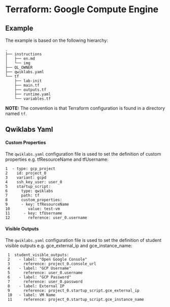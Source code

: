 # Terraform: Google Compute Engine

## Example

The example is based on the following hierarchy:

```
.
├── instructions
│   ├── en.md
│   └── img
├── QL_OWNER
├── qwiklabs.yaml
└── tf
    ├── lab-init
    ├── main.tf
    ├── outputs.tf
    ├── runtime.yaml
    └── variables.tf
```

__NOTE:__ The convention is that Terraform configuration is found in a
directory named `tf`.

## Qwiklabs Yaml

#### Custom Properties

The `qwiklabs.yaml` configuration file is used to set the definition of 
custom properties e.g. tfResourceName and tfUsername:

```
1  - type: gcp_project
2    id: project_0
3    variant: gcpd
4    ssh_key_user: user_0
5    startup_script:
6      type: qwiklabs
7      path: tf
8      custom_properties:
9      - key: tfResourceName
10        value: test-vm
11      - key: tfUsername
12        reference: user_0.username
```

#### Visible Outputs

The `qwiklabs.yaml` configuration file is used to set the definition of 
student visible outputs e.g. gce_external_ip and gce_instance_name: 

```
 1  student_visible_outputs:
 2    - label: "Open Google Console"
 3      reference: project_0.console_url
 4    - label: "GCP Username"
 5      reference: user_0.username
 6    - label: "GCP Password"
 7      reference: user_0.password
 8    - label: External IP
 9      reference: project_0.startup_script.gce_external_ip
 10   - label: VM Name
 11     reference: project_0.startup_script.gce_instance_name
```
